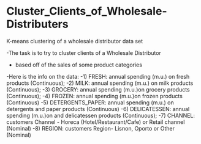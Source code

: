 # Cluster_Clients_of_Wholesale-Distributers
K-means clustering of a wholesale distributor data set

-The task is to try to cluster clients of a Wholesale Distributor
- based off of the sales of some product categories

-Here is the info on the data:
-1)	FRESH: annual spending (m.u.) on fresh products (Continuous);
-2)	MILK: annual spending (m.u.) on milk products (Continuous);
-3)	GROCERY: annual spending (m.u.)on grocery products (Continuous);
-4)	FROZEN: annual spending (m.u.)on frozen products (Continuous)
-5)	DETERGENTS_PAPER: annual spending (m.u.) on detergents and paper products (Continuous)
-6)	DELICATESSEN: annual spending (m.u.)on and delicatessen products (Continuous);
-7)	CHANNEL: customers Channel - Horeca (Hotel/Restaurant/Cafe) or Retail channel (Nominal)
-8)	REGION: customers Region- Lisnon, Oporto or Other (Nominal)

